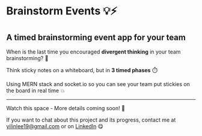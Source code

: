 # Brainstorm Events 💡⚡

## A timed brainstorming event app for your team
When is the last time you encouraged **divergent thinking** in your team brainstorming? 💭

Think sticky notes on a whiteboard, but in **3 timed phases** ⏱️

Using MERN stack and socket.io so you can see your team put stickies on the board in real time 💥

----------

Watch this space - More details coming soon! 👀


If you want to chat about this project and its progress, contact me at yilinlee19@gmail.com or on [LinkedIn](https://www.linkedin.com/in/yi-lin-lee/) 😋
